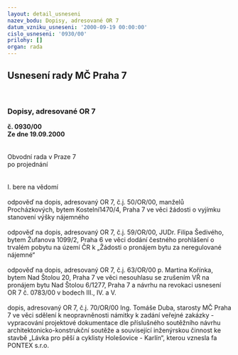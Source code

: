 ```yaml
---
layout: detail_usneseni
nazev_bodu: Dopisy, adresované OR 7
datum_vzniku_usneseni: '2000-09-19 00:00:00'
cislo_usneseni: '0930/00'
prilohy: []
organ: rada
---
```

<div id="ucUsn_pList" class="usn">
	<span><h2>Usnesení rady MČ Praha 7 </h2>
<br></span><div class="standBody">
<span><h3>Dopisy, adresované OR 7</h3></span><div class="center">
		<strong>č. 0930/00</strong><br>
	</div>
<div class="center">
		<strong>Ze dne 19.09.2000</strong><br><br>
	</div>     <br>Obvodní rada v Praze 7<br>po projednání<br><br><br>I.	bere na vědomí<br><br> odpověď na dopis, adresovaný OR 7, č.j. 50/OR/00, manželů Procházkových, bytem Kostelní1470/4, Praha 7 ve věci žádosti o vyjímku stanovení výšky nájemného<br><br>odpověď na dopis, adresovaný OR 7, č.j. 59/OR/00, JUDr. Filipa Šedivého, bytem Žufanova 1099/2, Praha 6 ve věci dodání čestného prohlášení o trvalém pobytu na území ČR k „Žádosti o pronájem bytu za neregulované nájemné“<br><br>odpověď na dopis, adresovaný OR 7, č.j. 63/OR/00 p. Martina Kořínka, bytem Nad Štolou 20, Praha 7 ve věci nesouhlasu se zrušením VŘ na pronájem bytu Nad Štolou 6/1277, Praha 7 a návrhu na revokaci usnesení OR 7 č. 0783/00 v bodech III., IV. a V.<br><br>dopis, adresovaný OR 7, č.j. 70/OR/00 Ing. Tomáše Duba, starosty MČ Praha 7 ve věci sdělení k neopravněnosti námitky k zadání veřejné zakázky - vypracování projektové dokumentace dle příslušného soutěžního návrhu architektonicko-konstrukční soutěže a související inženýrskou činnost ke stavbě „Lávka pro pěší a cyklisty Holešovice - Karlín“, kterou vznesla fa PONTEX s.r.o.<br><br>
</div>
</div>